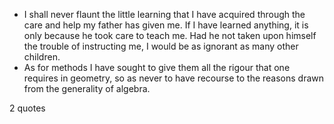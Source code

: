  - I shall never flaunt the little learning that I have acquired through the care and help my father has given me. If I have learned anything, it is only because he took care to teach me. Had he not taken upon himself the trouble of instructing me, I would be as ignorant as many other children.
 - As for methods I have sought to give them all the rigour that one requires in geometry, so as never to have recourse to the reasons drawn from the generality of algebra.

2 quotes